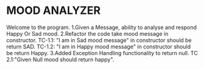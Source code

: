 # MOOD ANALYZER
Welcome to the program.
1.Given a Message, ability to analyse and respond Happy Or Sad mood.
2.Refactor the code take mood message in constructor.
TC-1.1: "I am in Sad mood message" in constructor should be return SAD.
TC-1.2: "I am in Happy mood message" in constructor should be return Happy.
3.Added Exception Handling functionality to return null.
TC 2.1:"Given Null mood should return happy".